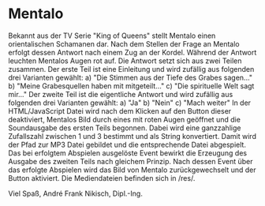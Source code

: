 # Mentalo
Bekannt aus der TV Serie "King of Queens" stellt Mentalo einen orientalischen Schamanen dar.
Nach dem Stellen der Frage an Mentalo erfolgt dessen Antwort nach einem Zug an der Kordel.
Während der Antwort leuchten Mentalos Augen rot auf. Die Antwort setzt sich aus zwei Teilen zusammen. 
Der erste Teil ist eine Einleitung und wird zufällig aus folgenden drei Varianten gewählt:
a) "Die Stimmen aus der Tiefe des Grabes sagen..."
b) "Meine Grabesquellen haben mit mitgeteilt..."
c) "Die spirituelle Welt sagt mir..."
Der zweite Teil ist die eigentliche Antwort und wird zufällig aus folgenden drei Varianten gewählt:
a) "Ja"
b) "Nein"
c) "Mach weiter"
In der HTML/JavaScript Datei wird nach dem Klicken auf den Button dieser deaktiviert, Mentalos Bild 
durch eines mit roten Augen geöffnet und die Soundausgabe des ersten Teils begonnen. Dabei wird eine ganzzahlige 
Zufallszahl zwischen 1 und 3 bestimmt und als String konvertiert. Damit wird der Pfad zur MP3 Datei 
gebildet und die entsprechende Datei abgespielt. Das bei erfolgtem Abspielen ausgelöste Event 
bewirkt die Erzeugung des Ausgabe des zweiten Teils nach gleichem Prinzip. Nach dessen Event über das 
erfolgte Abspielen wird das Bild von Mentalo zurückgewechselt und der Button aktiviert.
Die Mediendateien befinden sich in /res/.

Viel Spaß,
André Frank Nikisch, Dipl.-Ing.
